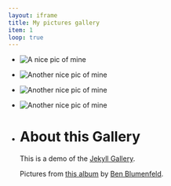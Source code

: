 ```yaml
---
layout: iframe
title: My pictures gallery
item: 1
loop: true
---
```


* ![A nice pic of mine](/galleries/my-pics1/pic1.jpg)
* ![Another nice pic of mine](/galleries/my-pics1/pic2.jpg)
* ![Another nice pic of mine](/galleries/my-pics1/pic3.jpg)
* ![Another nice pic of mine](/galleries/my-pics1/pic4.jpg)
* # About this Gallery
  This is a demo of the [Jekyll Gallery](http://lexoyo.me/jekyll-gallery/).
  
  Pictures from [this album](https://unsplash.com/collections/curated/93) by [Ben Blumenfeld](http://designerfund.com).


